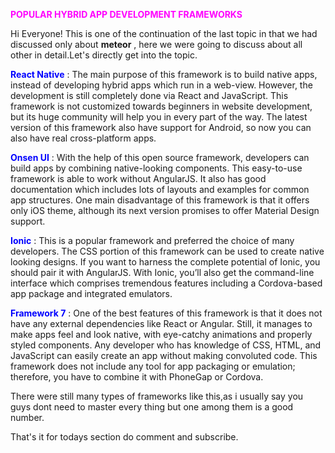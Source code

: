 <span style="color:Magenta">**POPULAR HYBRID APP DEVELOPMENT FRAMEWORKS**</span>

Hi Everyone!
This is one of the continuation of the last  topic in that we had discussed only about **meteor** ,
here we were going to discuss about all other in detail.Let's directly get into the topic.

<span style="color:blue">**React Native**</span> :
The main purpose of this framework is to build native apps, instead of developing hybrid apps which 
run in a web-view. However, the development is still completely done via React and JavaScript. This 
framework is not customized towards beginners in website development, but its huge community will help
you in every part of the way. The latest version of this framework also have support for Android, so
now you can also have real cross-platform apps.

<span style="color:blue">**Onsen UI**</span> :
With the help of this open source framework, developers can build apps by combining native-looking components.
This easy-to-use framework is able to work without AngularJS. It also has good documentation which includes
lots of layouts and examples for common app structures. One main disadvantage of this framework is that it 
offers only iOS theme, although its next version promises to offer Material Design support.

<span style="color:blue">**Ionic**</span> :
This is a popular framework and preferred the choice of many developers. The CSS portion of this framework can
be used to create native looking designs. If you want to harness the complete potential of Ionic, you should 
pair it with AngularJS. With Ionic, you’ll also get the command-line interface which comprises tremendous features
including a Cordova-based app package and integrated emulators.

<span style="color:blue">**Framework 7**</span> :
One of the best features of this framework is that it does not have any external dependencies like React or Angular.
Still, it manages to make apps feel and look native, with eye-catchy animations and properly styled components. Any
developer who has knowledge of CSS, HTML, and JavaScript can easily create an app without making convoluted code. 
This framework does not include any tool for app packaging or emulation; therefore, you have to combine it with PhoneGap or Cordova.

There were still many types of frameworks like this,as i usually say you guys dont need to master every thing but one among them 
is a good number.

That's it for todays section do comment and subscribe.
